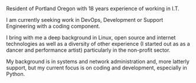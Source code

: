 Resident of Portland Oregon with 18 years experience of working in I.T.

I am currently seeking work in DevOps, Development or Support Engineering with a coding component.

I bring with me a deep background in Linux, open source and internet technologies as well as a diversity of other experience (I started out as as a dancer and performance artist) particularly in the non-profit sector.

My background is in systems and network administration and, more latterly support, but my current focus is on coding and development, especially in Python. 
